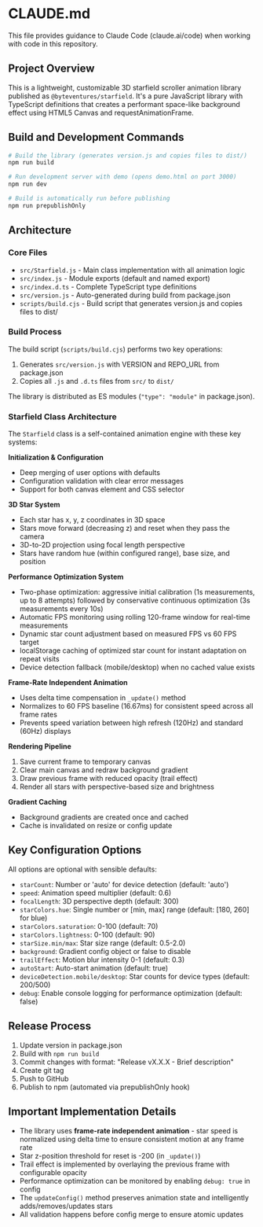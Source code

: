 # CLAUDE.md

This file provides guidance to Claude Code (claude.ai/code) when working with code in this repository.

## Project Overview

This is a lightweight, customizable 3D starfield scroller animation library published as `@byteventures/starfield`. It's a pure JavaScript library with TypeScript definitions that creates a performant space-like background effect using HTML5 Canvas and requestAnimationFrame.

## Build and Development Commands

```bash
# Build the library (generates version.js and copies files to dist/)
npm run build

# Run development server with demo (opens demo.html on port 3000)
npm run dev

# Build is automatically run before publishing
npm run prepublishOnly
```

## Architecture

### Core Files

- `src/Starfield.js` - Main class implementation with all animation logic
- `src/index.js` - Module exports (default and named export)
- `src/index.d.ts` - Complete TypeScript type definitions
- `src/version.js` - Auto-generated during build from package.json
- `scripts/build.cjs` - Build script that generates version.js and copies files to dist/

### Build Process

The build script (`scripts/build.cjs`) performs two key operations:
1. Generates `src/version.js` with VERSION and REPO_URL from package.json
2. Copies all `.js` and `.d.ts` files from `src/` to `dist/`

The library is distributed as ES modules (`"type": "module"` in package.json).

### Starfield Class Architecture

The `Starfield` class is a self-contained animation engine with these key systems:

**Initialization & Configuration**
- Deep merging of user options with defaults
- Configuration validation with clear error messages
- Support for both canvas element and CSS selector

**3D Star System**
- Each star has x, y, z coordinates in 3D space
- Stars move forward (decreasing z) and reset when they pass the camera
- 3D-to-2D projection using focal length perspective
- Stars have random hue (within configured range), base size, and position

**Performance Optimization System**
- Two-phase optimization: aggressive initial calibration (1s measurements, up to 8 attempts) followed by conservative continuous optimization (3s measurements every 10s)
- Automatic FPS monitoring using rolling 120-frame window for real-time measurements
- Dynamic star count adjustment based on measured FPS vs 60 FPS target
- localStorage caching of optimized star count for instant adaptation on repeat visits
- Device detection fallback (mobile/desktop) when no cached value exists

**Frame-Rate Independent Animation**
- Uses delta time compensation in `_update()` method
- Normalizes to 60 FPS baseline (16.67ms) for consistent speed across all frame rates
- Prevents speed variation between high refresh (120Hz) and standard (60Hz) displays

**Rendering Pipeline**
1. Save current frame to temporary canvas
2. Clear main canvas and redraw background gradient
3. Draw previous frame with reduced opacity (trail effect)
4. Render all stars with perspective-based size and brightness

**Gradient Caching**
- Background gradients are created once and cached
- Cache is invalidated on resize or config update

## Key Configuration Options

All options are optional with sensible defaults:

- `starCount`: Number or 'auto' for device detection (default: 'auto')
- `speed`: Animation speed multiplier (default: 0.6)
- `focalLength`: 3D perspective depth (default: 300)
- `starColors.hue`: Single number or [min, max] range (default: [180, 260] for blue)
- `starColors.saturation`: 0-100 (default: 70)
- `starColors.lightness`: 0-100 (default: 90)
- `starSize.min/max`: Star size range (default: 0.5-2.0)
- `background`: Gradient config object or false to disable
- `trailEffect`: Motion blur intensity 0-1 (default: 0.3)
- `autoStart`: Auto-start animation (default: true)
- `deviceDetection.mobile/desktop`: Star counts for device types (default: 200/500)
- `debug`: Enable console logging for performance optimization (default: false)

## Release Process

1. Update version in package.json
2. Build with `npm run build`
3. Commit changes with format: "Release vX.X.X - Brief description"
4. Create git tag
5. Push to GitHub
6. Publish to npm (automated via prepublishOnly hook)

## Important Implementation Details

- The library uses **frame-rate independent animation** - star speed is normalized using delta time to ensure consistent motion at any frame rate
- Star z-position threshold for reset is -200 (in `_update()`)
- Trail effect is implemented by overlaying the previous frame with configurable opacity
- Performance optimization can be monitored by enabling `debug: true` in config
- The `updateConfig()` method preserves animation state and intelligently adds/removes/updates stars
- All validation happens before config merge to ensure atomic updates
